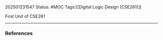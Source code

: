 202501231547
Status: #MOC
Tags:[[Digital Logic Design (CSE261)]]

First Unit of CSE261

---
### References